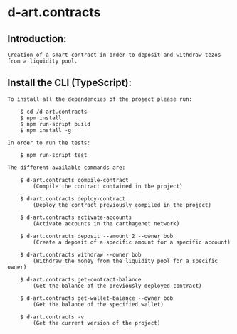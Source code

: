 # d-art.contracts

## Introduction:

    Creation of a smart contract in order to deposit and withdraw tezos from a liquidity pool.

## Install the CLI (TypeScript):

    To install all the dependencies of the project please run:
        
        $ cd /d-art.contracts 
        $ npm install
        $ npm run-script build
        $ npm install -g
        
    In order to run the tests:

        $ npm run-script test
            
    The different available commands are:

        $ d-art.contracts compile-contract
            (Compile the contract contained in the project)

        $ d-art.contracts deploy-contract
            (Deploy the contract previously compiled in the project)

        $ d-art.contracts activate-accounts
            (Activate accounts in the carthagenet network)

        $ d-art.contracts deposit --amount 2 --owner bob
            (Create a deposit of a specific amount for a specific account)

        $ d-art.contracts withdraw --owner bob
            (Withdraw the money from the liquidity pool for a specific owner)

        $ d-art.contracts get-contract-balance
            (Get the balance of the previously deployed contract)

        $ d-art.contracts get-wallet-balance --owner bob
            (Get the balance of the specified wallet)

        $ d-art.contracts -v
            (Get the current version of the project)